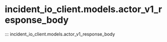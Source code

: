 # incident_io_client.models.actor_v1_response_body

::: incident_io_client.models.actor_v1_response_body